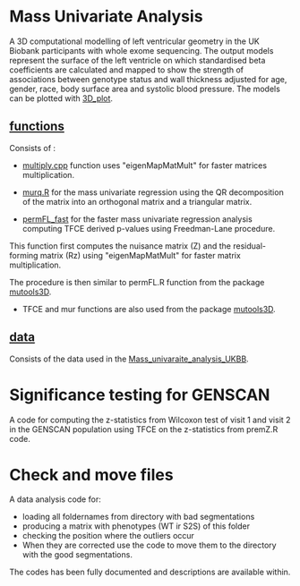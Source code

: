 
# Mass Univariate Analysis 

A 3D computational modelling of left ventricular geometry in the UK Biobank participants with whole exome sequencing. The output models represent the surface of the
left ventricle on which standardised beta coefficients are calculated and mapped to show the strength of associations between genotype status and wall thickness
adjusted for age, gender, race, body surface area and systolic blood pressure. The models can be plotted with [3D_plot](https://github.com/ImperialCollegeLondon/HCM_expressivity/blob/master/3D_regression_analysis/3D_plot.R).  

## [functions](https://github.com/ImperialCollegeLondon/HCM_expressivity/tree/master/3D_regression_analysis/functions)

Consists of : 

* [multiply.cpp](https://github.com/ImperialCollegeLondon/HCM_expressivity/tree/master/3D_regression_analysis/functions/multiply.cpp) function uses "eigenMapMatMult" for faster matrices multiplication.

* [murq.R](https://github.com/ImperialCollegeLondon/HCM_expressivity/tree/master/3D_regression_analysis/functions/murq.R) for the mass univariate regression using the QR decomposition of the matrix into an orthogonal matrix and a triangular matrix.

* [permFL_fast](https://github.com/ImperialCollegeLondon/HCM_expressivity/tree/master/3D_regression_analysis/functions/permFL_fast.R) for the faster mass univariate regression analysis computing TFCE derived p-values using Freedman-Lane procedure.

This function first computes the nuisance matrix (Z) and the residual-forming matrix (Rz) using "eigenMapMatMult" for faster matrix multiplication. 

The procedure is then similar to permFL.R function from the package [mutools3D](https://github.com/UK-Digital-Heart-Project/mutools3D).

* TFCE and mur functions are also used from the package [mutools3D](https://github.com/UK-Digital-Heart-Project/mutools3D).

## [data](https://github.com/ImperialCollegeLondon/HCM_expressivity/tree/master/3D_regression_analysis/data)

Consists of the data used in the [Mass_univaraite_analysis_UKBB](https://github.com/ImperialCollegeLondon/HCM_expressivity/blob/master/3D_regression_analysis/Mass_univariate_analysis_UKBB.R).


# Significance testing for GENSCAN

A code for computing the z-statistics from Wilcoxon test of visit 1 and visit 2 in the GENSCAN population using TFCE on the z-statistics from premZ.R code.

# Check and move files 

A data analysis code for:
* loading all foldernames from directory with bad segmentations
* producing a matrix with phenotypes (WT ir S2S) of this folder
* checking the position where the outliers occur
* When they are corrected use the code to move them to the directory with the good segmentations.

The codes has been fully documented and descriptions are available within.